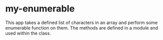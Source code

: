 # my-enumerable
This app takes a defined list of characters in an array and perform some enumerable function on them. The methods are defined in a module and used within the class.

